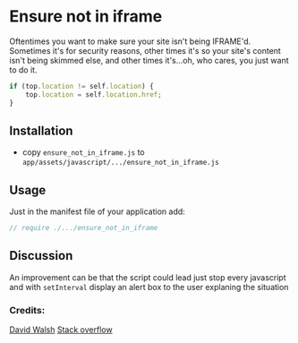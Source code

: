 # Ensure not in iframe

Oftentimes you want to make sure your site isn't being IFRAME'd.  Sometimes it's for security reasons, other times it's so your site's content isn't being skimmed else, and other times it's...oh, who cares, you just want to do it.

```js
if (top.location != self.location) {
    top.location = self.location.href;
}
```


## Installation

* copy ```ensure_not_in_iframe.js``` to ```app/assets/javascript/.../ensure_not_in_iframe.js```

## Usage

Just in the manifest file of your application add:

```js
// require ./.../ensure_not_in_iframe
```

## Discussion

An improvement can be that the script could lead just stop every javascript and with `setInterval` display an alert box to the user explaning the situation

### Credits:

[David Walsh](http://davidwalsh.name/javascript-framebuster)
[Stack overflow](http://stackoverflow.com/questions/958997/frame-buster-buster-buster-code-needed)
